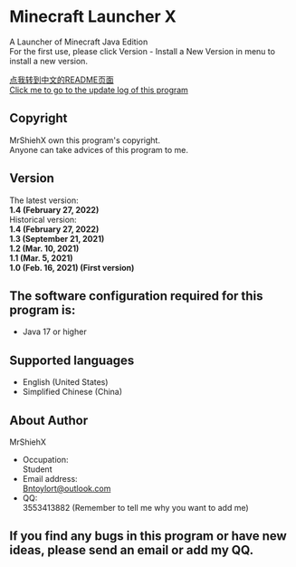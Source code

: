 # Minecraft Launcher X
A Launcher of Minecraft Java Edition<br/>
For the first use, please click Version - Install a New Version in menu to install a new version.<br/>

[点我转到中文的README页面](https://github.com/MrShieh-X/minecraft-launcher-x/blob/master/README-zh.md) <br/>
[Click me to go to the update log of this program](https://github.com/MrShieh-X/minecraft-launcher-x/blob/master/update_logs.md) <br/>

## Copyright
MrShiehX own this program's copyright.<br/>
Anyone can take advices of this program to me.

## Version
The latest version: <br/>
<b>1.4 (February 27, 2022)</b><br/>
Historical version: <br/>
<b>1.4 (February 27, 2022)</b><br/>
<b>1.3 (September 21, 2021)</b><br/>
<b>1.2 (Mar. 10, 2021)</b><br/>
<b>1.1 (Mar. 5, 2021)</b><br/>
<b>1.0 (Feb. 16, 2021) (First version)</b><br/>

## The software configuration required for this program is:
* Java 17 or higher

## Supported languages
- English (United States)
- Simplified Chinese (China)

## About Author
MrShiehX<br/>
- Occupation: <br/>
Student<br/>
- Email address: <br/>
Bntoylort@outlook.com<br/>
- QQ:<br/>
3553413882 (Remember to tell me why you want to add me)<br/>

## If you find any bugs in this program or have new ideas, please send an email or add my QQ.
